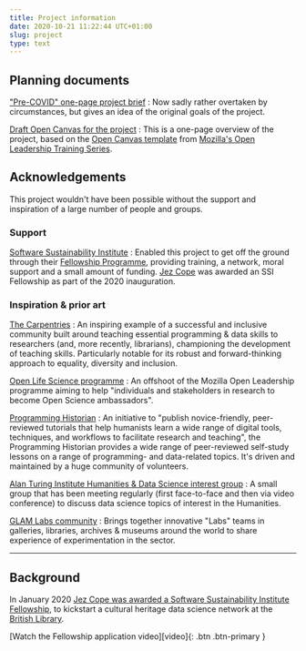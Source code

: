 ```yaml
---
title: Project information
date: 2020-10-21 11:22:44 UTC+01:00
slug: project
type: text
---
```


## Planning documents

["Pre-COVID" one-page project brief](link://slug/original-project-brief)
: Now sadly rather overtaken by circumstances, but gives an idea of the original goals of the project.

[Draft Open Canvas for the project](link://slug/open-canvas-1)
: This is a one-page overview of the project, based on the [Open Canvas template][] from [Mozilla's Open Leadership Training Series][].

[Open Canvas template]: https://mozilla.github.io/open-leadership-training-series/articles/opening-your-project/develop-an-open-project-strategy-with-open-canvas/
[Mozilla's Open Leadership Training Series]: https://mozilla.github.io/open-leadership-training-series/

## Acknowledgements

This project wouldn't have been possible without the support and inspiration of a large number of people and groups.

### Support

[Software Sustainability Institute](https://software.ac.uk/)
: Enabled this project to get off the ground through their [Fellowship Programme](https://www.software.ac.uk/programmes-and-events/fellowship-programme), providing training, a network, moral support and a small amount of funding. [Jez Cope](https://www.software.ac.uk/about/fellows/jez-cope) was awarded an SSI Fellowship as part of the 2020 inauguration.

### Inspiration & prior art

[The Carpentries](https://carpentries.org/)
: An inspiring example of a successful and inclusive community built around teaching essential programming & data skills to researchers (and, more recently, librarians), championing the development of teaching skills. Particularly notable for its robust and forward-thinking approach to equality, diversity and inclusion.

[Open Life Science programme](https://openlifesci.org/)
: An offshoot of the Mozilla Open Leadership programme aiming to help "individuals and stakeholders in research to become Open Science ambassadors".

[Programming Historian](https://programminghistorian.org/)
: An initiative to "publish novice-friendly, peer-reviewed tutorials that help humanists learn a wide range of digital tools, techniques, and workflows to facilitate research and teaching", the Programming Historian provides a wide range of peer-reviewed self-study lessons on a range of programming- and data-related topics. It's driven and maintained by a huge community of volunteers.

[Alan Turing Institute Humanities & Data Science interest group](https://www.turing.ac.uk/research/interest-groups/humanities-and-data-science)
: A small group that has been meeting regularly (first face-to-face and then via video conference) to discuss data science topics of interest in the Humanities.

[GLAM Labs community](https://glamlabs.io/)
: Brings together innovative "Labs" teams in galleries, libraries, archives & museums around the world to share experience of experimentation in the sector.


* * * * * * * * * * * * * * * * * * * * * * * * * * * * * * * * * * * * * * * 

## Background

In January 2020 [Jez Cope was awarded a Software Sustainability Institute Fellowship][fellowship], to kickstart a cultural heritage data science network at the [British Library][].

<div class="text-center" markdown="1">
[Watch the Fellowship application video][video]{: .btn .btn-primary }
</div>

[video]: https://scitech.video/videos/watch/6e80095f-42cc-4fa3-9596-4cfe355440cc "SSI Fellowship application 2020"
[fellowship]: https://erambler.co.uk/blog/ssi-fellowship/
[British Library]: https://bl.uk/
